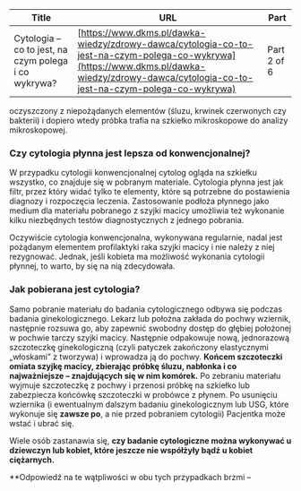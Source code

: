 | **Title**       | **URL**           | **Part**              |
|-----------------|-------------------|-----------------------|
| Cytologia – co to jest, na czym polega i co wykrywa?         | [https://www.dkms.pl/dawka-wiedzy/zdrowy-dawca/cytologia-co-to-jest-na-czym-polega-co-wykrywa](https://www.dkms.pl/dawka-wiedzy/zdrowy-dawca/cytologia-co-to-jest-na-czym-polega-co-wykrywa)    | Part 2 of 6          |

oczyszczony z niepożądanych elementów (śluzu, krwinek czerwonych czy bakterii) i dopiero wtedy próbka trafia na szkiełko mikroskopowe do analizy mikroskopowej.


### Czy cytologia płynna jest lepsza od konwencjonalnej?


W przypadku cytologii konwencjonalnej cytolog ogląda na szkiełku wszystko, co znajduje się w pobranym materiale. Cytologia płynna jest jak filtr, przez który widać tylko te elementy, które są potrzebne do postawienia diagnozy i rozpoczęcia leczenia. Zastosowanie podłoża płynnego jako medium dla materiału pobranego z szyjki macicy umożliwia też wykonanie kilku niezbędnych testów diagnostycznych z jednego pobrania.


Oczywiście cytologia konwencjonalna, wykonywana regularnie, nadal jest pożądanym elementem profilaktyki raka szyjki macicy i nie należy z niej rezygnować. Jednak, jeśli kobieta ma możliwość wykonania cytologii płynnej, to warto, by się na nią zdecydowała.


### Jak pobierana jest cytologia?


Samo pobranie materiału do badania cytologicznego odbywa się podczas badania ginekologicznego. Lekarz lub położna zakłada do pochwy wziernik, następnie rozsuwa go, aby zapewnić swobodny dostęp do głębiej położonej w pochwie tarczy szyjki macicy. Następnie odpakowuje nową, jednorazową szczoteczkę ginekologiczną (czyli patyczek zakończony elastycznymi „włoskami” z tworzywa) i wprowadza ją do pochwy. **Końcem szczoteczki omiata szyjkę macicy, zbierając próbkę śluzu, nabłonka i co najważniejsze – znajdujących się w nim komórek.** Po zebraniu materiału wyjmuje szczoteczkę z pochwy i przenosi próbkę na szkiełko lub zabezpiecza końcówkę szczoteczki w probówce z płynem. Po usunięciu wziernika (i ewentualnym dalszym badaniu ginekologicznym lub USG, które wykonuje się **zawsze po**, a nie przed pobraniem cytologii) Pacjentka może wstać i ubrać się.


Wiele osób zastanawia się, **czy badanie cytologiczne można wykonywać u dziewczyn lub kobiet, które jeszcze nie współżyły bądź u kobiet ciężarnych.**


**Odpowiedź na te wątpliwości w obu tych przypadkach brzmi – 
